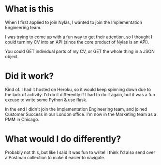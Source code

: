 # What is this

When I first applied to join Nylas, I wanted to join the Implementation Engineering team. 

I was trying to come up with a fun way to get their attention, so I thought I could turn my CV into an API (since the core product of Nylas is an API). 

You could GET individual parts of my CV, or GET the whole thing in a JSON object.

# Did it work?

Kind of. I had it hosted on Heroku, so it would keep spinning down due to the lack of activity. I'd do it differently if I had to do it again, but it was a fun excuse to write some Python & use flask.

In the end I didn't join the Implementation Engineering team, and joined Customer Success in our London office. I'm now in the Marketing team as a PMM in Chicago.

# What would I do differently?

Probably not this, but like I said it was fun to write! I think I'd also send over a Postman collection to make it easier to navigate.
